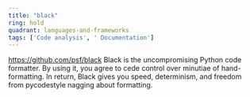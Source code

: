 ```yaml
---
title: "black"
ring: hold
quadrant: languages-and-frameworks
tags: ['Code analysis', ' Documentation']
---
```

https://github.com/psf/black
Black is the uncompromising Python code formatter. By using it, you agree to cede control over minutiae of hand-formatting. In return, Black gives you speed, determinism, and freedom from pycodestyle nagging about formatting.
